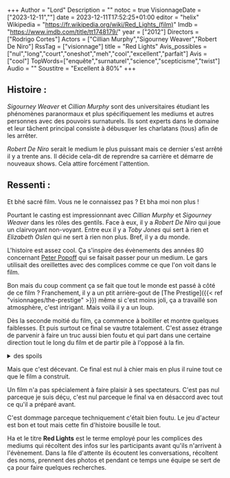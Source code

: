 +++
Author = "Lord"
Description = ""
notoc = true
VisionnageDate = ["2023-12-11",""]
date = 2023-12-11T17:52:25+01:00
editor = "helix"
Wikipedia = "https://fr.wikipedia.org/wiki/Red_Lights_(film)"
Imdb = "https://www.imdb.com/title/tt1748179/"
year = ["2012"]
Directors = ["Rodrigo Cortes"]
Actors = ["Cillian Murphy","Sigourney Weaver","Robert De Niro"]
RssTag = ["visionnage"]
title = "Red Lights"
Avis_possibles = ["nul","long","court","oneshot","meh","cool","excellent","parfait"]
Avis = ["cool"] 
TopWords=["enquête","surnaturel","science","scepticisme","twist"]
Audio = ""
Soustitre = "Excellent à 80%"
+++
## Histoire : 
*Sigourney Weaver* et *Cillian Murphy* sont des universitaires étudiant les phénomènes paranormaux et plus spécifiquement les mediums et autres personnes avec des pouvoirs surnaturels.
Ils sont experts dans le domaine et leur tâchent principal consiste à débusquer les charlatans (tous) afin de les arrêter.

*Robert De Niro* serait le medium le plus puissant mais ce dernier s'est arrêté il y a trente ans.
Il décide cela-dit de reprendre sa carrière et démarre de nouveaux shows.
Cela attire forcément l'attention.

## Ressenti :
Et bhé sacré film.
Vous ne le connaissez pas ?
Et bha moi non plus !

Pourtant le casting est impressionnant avec *Cillian Murphy* et *Sigourney Weaver* dans les rôles des gentils.
Face à eux, il y a *Robert De Niro* qui joue un clairvoyant non-voyant.
Entre eux il y a *Toby Jones* qui sert à rien et *Elizabeth Oslen* qui ne sert à rien non plus.
Bref, il y a du monde.

L'histoire est assez cool.
Ça s'inspire des évènements des années 80 concernant [Peter Popoff](https://fr.wikipedia.org/wiki/Peter_Popoff) qui se faisait passer pour un medium.
Le gars utilisait des oreillettes avec des complices comme ce que l'on voit dans le film.

Bon mais du coup comment ça se fait que tout le monde est passé à côté de ce film ?
Franchement, il y a un ptit arrière-gout de [The Prestige]({{< ref "visionnages/the-prestige" >}}) même si c'est moins joli, ça a travaillé son atmosphère, c'est intrigant.
Mais voilà il y a un loup.

Dès la seconde moitié du film, ça commence à boitiller et montre quelques faiblesses.
Et puis surtout ce final se vautre totalement.
C'est assez étrange de parvenir à faire un truc aussi bien foutu et qui part dans une certaine direction tout le long du film et de partir pile à l'opposé à la fin.

<details><summary>des spoils</summary>

Déjà, le film s'encombre d'éléments qui ne servent à rien.
*Elizabeth Oslen* a été ajoutée dans le film pour je ne sais quelle raison.
Qui a pensé un instant que de mettre une simili-romance avait un quelconque intéret ?
Surtout pour ne pas la développer à ce point.
Les persos vont au resto, quelques scènes plus loin ils se réveillent dans le même lit (ha bon, ils en sont là !).

Reparlons un peu de l'histoire.
*De Niro* sort de sa retraite et fait des shows extraordinaires et du coup notre *Cillian Murphy* veut le faire tomber.
Il cherche à trouver les failles pour le faire tomber et c'est alors que *Sigourney* avec qui il bosse lui prévient de ne pas trop s'attaquer à lui.
Et là, pan, elle meurt de … bha on sait pas vraiment de quoi.
C'est mystérieux.

*De Niro* contre toute attente, souhaite aller à la rencontre des scientifiques pour se soumettre à une série de tests afin de prouver que ses pouvoirs sont avérés, que ce n'est pas un charlatan.
*Toby Jones* qui ne savait pas ce qu'il foutait dans le film a désormais un peu d'intéret : c'est lui qui va créer la série de tests et les faire passer.

Là tout semble ultra rigoureux, les gens présents, les équipements, l'environnement, tout est archi-contrôlé.
Et bon je vous ruine le fun tout de suite, on lui fait enlever sa montre pour la vérifier puis … on lui redonne.
C'était vraiment nécessaire de lui rendre sa montre alors qu'il est non-voyant ?
Vous le voyez venir ?
Bha heu non ils ne l'ont pas vu venir.

Bref, les tests sont filmés et tout et bon, bha visiblement il n'a pas autant de pouvoir qu'annoncé mais il a quand même une certaine réussite à la télépathie.
Quand il le fait avec sa montre.
Avec sa montre et avec le cobaye de son cru avec également sa montre.
...

Mais bon, nos scientifiques n'ont pas vu l'arnaque et il est donc déclaré comme étant effectivement doté de pouvoir surnaturel.
Il repart donc adoubé par la science.
Mais notre *Cillian* n'en démord pas, il demande donc à un de ses étudiants qu'on a jamais vu d'analyser à fond les vidéos pour trouver la moindre preuve.
Pendant ce temps, lui se rend au nouveau show du medium mais se fait attaquer par un des sbires qui lui rétame la tronche dans les chiottes.

Le scénariste se rapelle qu'il y a *Elizabeth Olsen* et décide de lui faire remmarquer l'embrouille sur les montres.

*Cillian* bien amoché se rend dans la salle de spectacle et interromp le truc la gueule en sang.
Lui n'a pas la preuve des montres (du coup ça servait à rien si ce n'est à nous, les spectateurs du film) mais commence un speach.
Il est super énervé et là il y a tremblement de terre, les lumières pètent, les équipements électriques dysfonctionnent.
Et là, *Cillian* lance une pièce à *De Niro* sur scène et ce dernier l'attrape sans difficulté.
Le gars n'est pas aveugle du tout et a fait semblant pendant des années.

Et là, *De Niro* démasqué lance un *How did you do it ?*.
Parceque ouai, en fait c'est *Cillian* qui a provoqué tous les ptits évènements surnaturels.
-___-
Et hop, pendant 1h30 on nous prouve que c'est de la bouffonerie et qu'il y a toujours des explications rationnelles aux évènements et là bam.
C'est magique toussa.

Ha et je vous épargne le simili-arc narratif sur le fils de *Sigourney* qui au final ne sert à rien.
Bha ouai, elle meurt juste comme ça par magie sans que son fils dans le coma depuis des années n'ait servi quoi que ce soit si ce n'est pour donner une motivation au personnage.

</details>

Mais que c'est décevant.
Ce final est nul à chier mais en plus il ruine tout ce que le film a construit.

Un film n'a pas spécialement à faire plaisir à ses spectateurs.
C'est pas nul parceque je suis déçu, c'est nul parceque le final va en désaccord avec tout ce qu'il a préparé avant.

C'est dommage parceque techniquement c'était bien foutu.
Le jeu d'acteur est bon et tout mais cette fin d'histoire bousille le tout.

Ha et le titre **Red Lights** est le terme employé pour les complices des mediums qui récoltent des infos sur les participants avant qu'ils n'arrivent à l'évènement.
Dans la file d'attente ils écoutent les conversations, récoltent des noms, prennent des photos et pendant ce temps une équipe se sert de ça pour faire quelques recherches.
